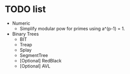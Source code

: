 # TODO list
* Numeric
	* Simplify modular pow for primes using a^(p-1) = 1.
* Binary Trees
	* BIT
	* Treap
	* Splay
	* SegmentTree
	* [Optional] RedBlack
	* [Optional] AVL
